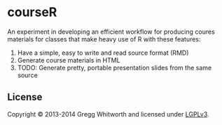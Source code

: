 # courseR

An experiment in developing an efficient workflow for producing coures materials for classes that make heavy use of R with these features:

1.  Have a simple, easy to write and read source format (RMD)
2.  Generate course materials in HTML
3.  TODO: Generate pretty, portable presentation slides from the same source


## License

Copyright © 2013-2014 Gregg Whitworth and licensed under [LGPLv3](http://www.gnu.org/copyleft/lesser.html).
